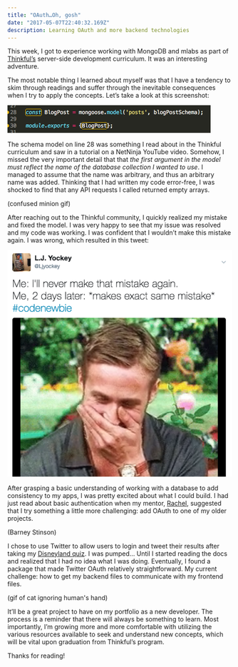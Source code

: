 ```yaml
---
title: "OAuth…Oh, gosh"
date: "2017-05-07T22:40:32.169Z"
description: Learning OAuth and more backend technologies
---
```


This week, I got to experience working with MongoDB and mlabs as part of [Thinkful’s](thinkful.com) server-side development curriculum. It was an interesting adventure.

The most notable thing I learned about myself was that I have a tendency to skim through readings and suffer through the inevitable consequences when I try to apply the concepts. Let’s take a look at this screenshot:

![Screenshot of Javascript code. Line 28 reads "const BlogPost = mongoose.model('posts'), blogPostScheme);"](./mongoose.png)

The schema model on line 28 was something I read about in the Thinkful curriculum and saw in a tutorial on a NetNinja YouTube video. Somehow, I missed the very important detail that that *the first argument in the model must reflect the name of the database collection I wanted to use*. I managed to assume that the name was arbitrary, and thus an arbitrary name was added. Thinking that I had written my code error-free, I was shocked to find that any API requests I called returned empty arrays.

(confused minion gif)

After reaching out to the Thinkful community, I quickly realized my mistake and fixed the model. I was very happy to see that my issue was resolved and my code was working. I was confident that I wouldn’t make this mistake again. I was wrong, which resulted in this tweet:

![Screenshot of tweet that reads "Me: I'll never make that mistake again. Me, 2 days later: *makes exact same mistake*"](./twitter.png)

After grasping a basic understanding of working with a database to add consistency to my apps, I was pretty excited about what I could build. I had just read about basic authentication when my mentor, [Rachel](https://twitter.com/CodingLady), suggested that I try something a little more challenging: add OAuth to one of my older projects.

(Barney Stinson)

I chose to use Twitter to allow users to login and tweet their results after taking my [Disneyland quiz](https://ljyockey.github.io/disney-quiz/). I was pumped… Until I started reading the docs and realized that I had no idea what I was doing. Eventually, I found a package that made Twitter OAuth relatively straightforward. My current challenge: how to get my backend files to communicate with my frontend files.

(gif of cat ignoring human's hand)

It’ll be a great project to have on my portfolio as a new developer. The process is a reminder that there will always be something to learn. Most importantly, I’m growing more and more comfortable with utilizing the various resources available to seek and understand new concepts, which will be vital upon graduation from Thinkful’s program.

Thanks for reading!
